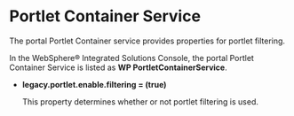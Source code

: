 # Portlet Container Service

The portal Portlet Container service provides properties for portlet filtering.

In the WebSphere® Integrated Solutions Console, the portal Portlet Container Service is listed as **WP PortletContainerService**.

-   **legacy.portlet.enable.filtering = \(true\)**

    This property determines whether or not portlet filtering is used.



